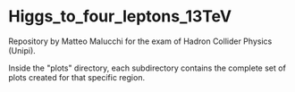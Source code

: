 # Higgs_to_four_leptons_13TeV
Repository by Matteo Malucchi for the exam of Hadron Collider Physics (Unipi).

Inside the "plots" directory, each subdirectory contains the complete set of plots created for that specific region.

